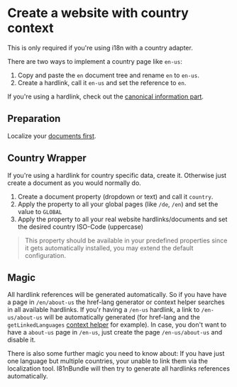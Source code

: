 # Create a website with country context
This is only required if you're using i18n with a country adapter.

There are two ways to implement a country page like `en-us`:
1. Copy and paste the `en` document tree and rename `en` to `en-us`.
2. Create a hardlink, call it `en-us` and set the reference to `en`.

If you're using a hardlink, check out the [canonical information part](80_CanonicalLinks.md).

## Preparation
Localize your [documents first](26_Languages.md).

## Country Wrapper
If you're using a hardlink for country specific data, create it.
Otherwise just create a document as you would normally do.

1. Create a document property (dropdown or text) and call it `country`.
2. Apply the property to all your global pages (like `/de`, `/en`) and set the value to `GLOBAL`
3. Apply the property to all your real website hardlinks/documents and set the desired country ISO-Code (uppercase)

> This property should be available in your predefined properties since it gets automatically installed, you may extend the default configuration.

## Magic
All hardlink references will be generated automatically.
So if you have have a page in `/en/about-us` the href-lang generator or context helper searches in all available hardlinks.
If you'r having a `/en-us` hardlink, a link to `/en-us/about-us` will be automatically generated (for href-lang and the `getLinkedLanguages` [context helper](60_CodeExamples.md) for example).
In case, you don't want to have a `about-us` page in `/en-us`, just create the page `/en-us/about-us` and disable it.

There is also some further magic you need to know about: If you have just one language but multiple countries, your unable to link them via the localization tool.
I81nBundle will then try to generate all hardlinks references automatically.